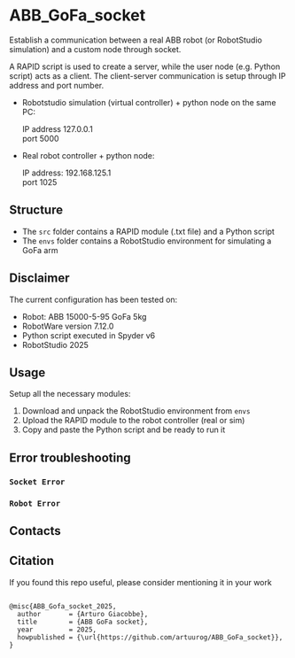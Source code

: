 # ABB_GoFa_socket

Establish a communication between a real ABB robot (or RobotStudio simulation) and a custom node through socket.

A RAPID script is used to create a server, while the user node (e.g. Python script) acts as a client.
The client-server communication is setup through IP address and port number.

- Robotstudio simulation (virtual controller) + python node on the same PC:

    IP address 127.0.0.1\
    port 5000

- Real robot controller + python node:
  
    IP address: 192.168.125.1\
    port 1025

## Structure

- The `src` folder contains a RAPID module (.txt file) and a Python script
- The `envs` folder contains a RobotStudio environment for simulating a GoFa arm

## Disclaimer
The current configuration has been tested on:
- Robot: ABB 15000-5-95 GoFa 5kg
- RobotWare version 7.12.0
- Python script executed in Spyder v6
- RobotStudio 2025

## Usage

Setup all the necessary modules:
1. Download and unpack the RobotStudio environment from `envs`
1. Upload the RAPID module to the robot controller (real or sim)
1. Copy and paste the Python script and be ready to run it



## Error troubleshooting

  ### `Socket Error` 

  ### `Robot Error`

## Contacts

## Citation
If you found this repo useful, please consider mentioning it in your work

<pre><code>
@misc{ABB_Gofa_socket_2025,
  author       = {Arturo Giacobbe},
  title        = {ABB GoFa socket},
  year         = 2025,
  howpublished = {\url{https://github.com/artuurog/ABB_GoFa_socket}},
}
</code></pre>

